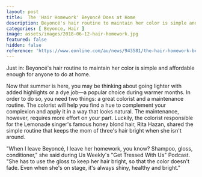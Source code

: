 ```yaml
---
layout: post
title:  The 'Hair Homework' Beyoncé Does at Home
description: Beyoncé's hair routine to maintain her color is simple and affordable enough for anyone to do at home.
categories: [ Beyonce, Hair ]
image: assets/images/2018-06-12-hair-homework.jpg
featured: false
hidden: false
reference: 'https://www.eonline.com/au/news/943581/the-hair-homework-beyonce-does-at-home'
---
```

Just in: Beyoncé's hair routine to maintain her color is simple and affordable enough for anyone to do at home.

Now that summer is here, you may be thinking about going lighter with added highlights or a dye job—a popular choice during warmer months. In order to do so, you need two things: a great colorist and a maintenance routine. The colorist will help you find a hue to complement your complexion and apply it in a way that looks natural. The maintenance, however, requires more effort on your part. Luckily, the colorist responsible for the Lemonade singer's famous honey blond hair, Rita Hazan, shared the simple routine that keeps the mom of three's hair bright when she isn't around.

"When I leave Beyoncé, I leave her homework, you know? Shampoo, gloss, conditioner," she said during Us Weekly's "Get Tressed With Us" Podcast. "She has to use the gloss to keep her hair bright, so that the color doesn't fade. Even when she's on stage, it's always shiny, healthy and bright."
